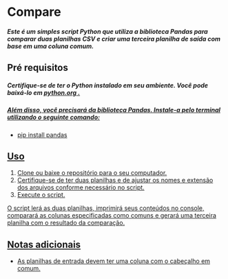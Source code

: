 <h1>Compare</h1>

<h5>Este é um simples script Python que utiliza a biblioteca Pandas para comparar duas planilhas CSV e criar uma terceira planilha de saída com base em uma coluna comum.</h5>

<h2> Pré requisitos</h2>
<h5>Certifique-se de ter o Python instalado em seu ambiente. Você pode baixá-lo em <a href="https://www.python.org/"</a> python.org .</h5>
<h5> Além disso, você precisará da biblioteca Pandas. Instale-a pelo terminal utilizando o seguinte comando: </h5>
<ul>
<li> pip install pandas </li>
</ul>
<h2> Uso </h2>

<ol>
  
<li>Clone ou baixe o repositório para o seu computador. </li>
<li> Certifique-se de ter duas planilhas e de ajustar os nomes e extensão dos arquivos conforme necessário no script.</li>
<li>Execute o script.</li>
  
</ol>
O script lerá as duas planilhas, imprimirá seus conteúdos no console, comparará as colunas especificadas como comuns e gerará uma terceira planilha com o resultado da comparação.

<h2>Notas adicionais</h2>
<ul>
<li>As planilhas de entrada devem ter uma coluna com o cabeçalho em comum.</li>
</ul>


